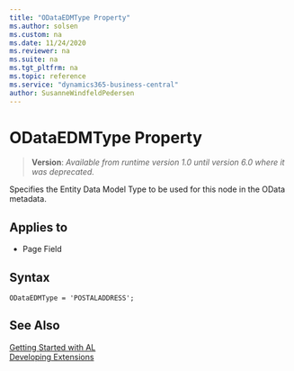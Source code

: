 ```yaml
---
title: "ODataEDMType Property"
ms.author: solsen
ms.custom: na
ms.date: 11/24/2020
ms.reviewer: na
ms.suite: na
ms.tgt_pltfrm: na
ms.topic: reference
ms.service: "dynamics365-business-central"
author: SusanneWindfeldPedersen
---
```

[//]: # (START>DO_NOT_EDIT)
[//]: # (IMPORTANT:Do not edit any of the content between here and the END>DO_NOT_EDIT.)
[//]: # (Any modifications should be made in the .xml files in the ModernDev repo.)
# ODataEDMType Property
> **Version**: _Available from runtime version 1.0 until version 6.0 where it was deprecated._

Specifies the Entity Data Model Type to be used for this node in the OData metadata.

## Applies to
-   Page Field


[//]: # (IMPORTANT: END>DO_NOT_EDIT)


## Syntax

```AL
ODataEDMType = 'POSTALADDRESS';
```  

## See Also  
[Getting Started with AL](../devenv-get-started.md)  
[Developing Extensions](../devenv-dev-overview.md)  